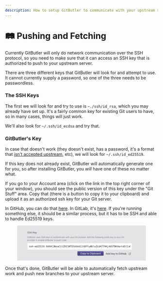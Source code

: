 ```yaml
---
description: How to setup GitButler to communicate with your upstream server
---
```


# 🛤️ Pushing and Fetching

Currently GitButler will only do network communication over the SSH protocol, so you need to make sure that it can access an SSH key that is authorized to push to your upstream server.

There are three different keys that GitButler will look for and attempt to use. It cannot currently supply a password, so one of the three needs to be passwordless.

### The SSH Keys

The first we will look for and try to use is `~./ssh/id_rsa`, which you may already have set up. It's a fairly common key for existing Git users to have, so in many cases, things will just work.

We'll also look for `~/.ssh/id_ecdsa` and try that.

### GitButler's Key

In case that doesn't work (they doesn't exist, has a password, it's a format that [isn't accepted upstream](https://github.blog/2021-09-01-improving-git-protocol-security-github/), etc), we will look for `~/.ssh/id_ed25519`.&#x20;

If this key does not already exist, GitButler will automatically generate one for you, so after installing GitButler, you _will_ have one of these no matter what.

If you go to your Account area (click on the link in the top right corner of your window), you should see the public version of this key under the "Git Stuff" area. Copy that (there is a button to copy it to your clipboard) and upload it as an authorized ssh key for your Git server.

In GitHub, you can do that [here](https://github.com/settings/ssh/new). In GitLab, it's [here](https://gitlab.com/-/profile/keys). If you're running something else, it should be a similar process, but it has to be SSH and able to handle Ed25519 keys.

<figure><img src="../../../.gitbook/assets/CleanShot 2023-08-09 at 13.08.18@2x.png" alt=""><figcaption></figcaption></figure>

Once that's done, GitButler will be able to automatically fetch upstream work and push new branches to your upstream server.
